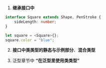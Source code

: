 1. **继承接口中**

```ts
interface Square extends Shape, PenStroke {
    sideLength: number;
}

let square = <Square>{};
square.color = "blue";
```

2. **接口中类类型的静态与示例部分**、**混合类型**

3. 泛型章节中 **“在泛型里使用类类型”**